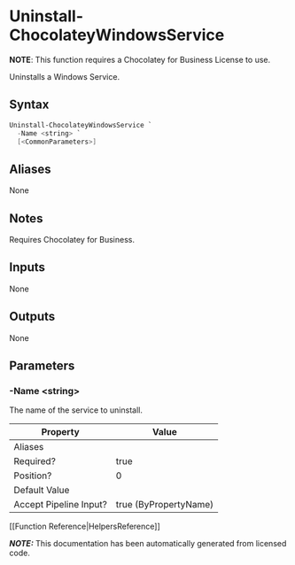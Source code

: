 ﻿---
Title: Uninstall-ChocolateyWindowsService
Description: Information on Uninstall-ChocolateyWindowsService function
RedirectFrom: docs/helpers-uninstall-chocolatey-windows-service
ShowInNavbar: false
ShowInSidebar: false
---

# Uninstall-ChocolateyWindowsService

**NOTE**: This function requires a Chocolatey for Business License to use.

Uninstalls a Windows Service.

## Syntax

~~~powershell
Uninstall-ChocolateyWindowsService `
  -Name <string> `
  [<CommonParameters>]
~~~


## Aliases

None

## Notes
Requires Chocolatey for Business.

## Inputs

None

## Outputs

None

## Parameters

###  -Name &lt;string&gt;
The name of the service to uninstall.


Property               | Value
---------------------- | ---------------------
Aliases                |
Required?              | true
Position?              | 0
Default Value          |
Accept Pipeline Input? | true (ByPropertyName)




[[Function Reference|HelpersReference]]

***NOTE:*** This documentation has been automatically generated from licensed code.
